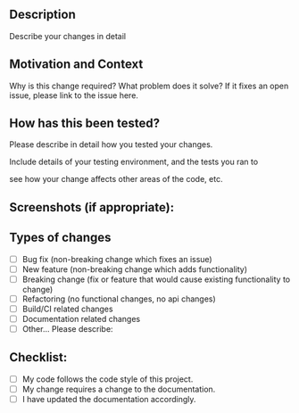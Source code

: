<!--- Provide a general summary of your changes in the Title above -->

## Description

Describe your changes in detail

## Motivation and Context

Why is this change required? What problem does it solve?
If it fixes an open issue, please link to the issue here.

## How has this been tested?

Please describe in detail how you tested your changes.

Include details of your testing environment, and the tests you ran to

see how your change affects other areas of the code, etc.

## Screenshots (if appropriate):

## Types of changes

<!--- What types of changes does your code introduce? Put an `x` in all the boxes that apply: -->

- [ ] Bug fix (non-breaking change which fixes an issue)
- [ ] New feature (non-breaking change which adds functionality)
- [ ] Breaking change (fix or feature that would cause existing functionality to change)
- [ ] Refactoring (no functional changes, no api changes)
- [ ] Build/CI related changes
- [ ] Documentation related changes
- [ ] Other... Please describe:

## Checklist:

<!--- Go over all the following points, and put an `x` in all the boxes that apply. -->
<!--- If you're unsure about any of these, don't hesitate to ask. We're here to help! -->

- [ ] My code follows the code style of this project.
- [ ] My change requires a change to the documentation.
- [ ] I have updated the documentation accordingly.
